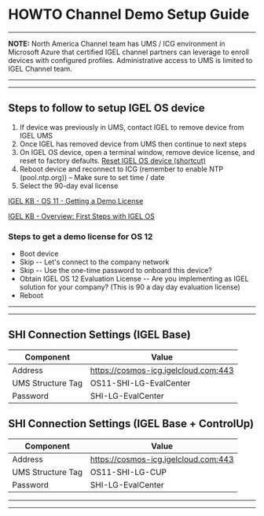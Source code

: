 # HOWTO Channel Demo Setup Guide

-----

**NOTE:** North America Channel team has UMS / ICG environment in Microsoft Azure that certified IGEL channel partners can leverage to enroll devices with configured profiles. Administrative access to UMS is limited to IGEL Channel team.

-----
-----

## Steps to follow to setup IGEL OS device

1. If device was previously in UMS, contact IGEL to remove device from IGEL UMS
2. Once IGEL has removed device from UMS then continue to next steps
3. On IGEL OS device, open a terminal window, remove device license, and reset to factory defaults. [Reset IGEL OS device (shortcut)](https://igel-community.github.io/IGEL-Docs-v02/Docs/HOWTO-Remove-IGEL-Device-License/#reset-igel-os-device-shortcut)
4. Reboot device and reconnect to ICG (remember to enable NTP (pool.ntp.org)) – Make sure to set time / date
5. Select the 90-day eval license

[IGEL KB - OS 11 - Getting a Demo License](https://kb.igel.com/licensesmore-igelos11/en/getting-a-demo-license-10334222.html)

[IGEL KB - Overview: First Steps with IGEL OS](https://kb.igel.com/igelos-11.08/en/overview-first-steps-with-igel-os-11-63802221.html)

### Steps to get a demo license for OS 12

- Boot device
- Skip -- Let's connect to the company network
- Skip -- Use the one-time password to onboard this device?
- Obtain IGEL OS 12 Evaluation License -- Are you implementing as IGEL solution for your company? (This is 90 a day day evaluation license)
- Reboot

-----
-----

## SHI Connection Settings (IGEL Base)

| Component | Value |
|-----------|-------|
| Address | https://cosmos-icg.igelcloud.com:443 |
| UMS Structure Tag | OS11-SHI-LG-EvalCenter |
| Password | SHI-LG-EvalCenter |

## SHI Connection Settings (IGEL Base + ControlUp)

| Component | Value |
|-----------|-------|
| Address | https://cosmos-icg.igelcloud.com:443 |
| UMS Structure Tag | OS11-SHI-LG-CUP |
| Password | SHI-LG-EvalCenter |

-----
-----
